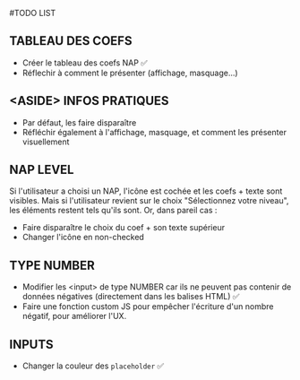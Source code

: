 #TODO LIST

## TABLEAU DES COEFS
- Créer le tableau des coefs NAP ✅
- Réflechir à comment le présenter (affichage, masquage...)

## \<ASIDE\> INFOS PRATIQUES
- Par défaut, les faire disparaître
- Réfléchir également à l'affichage, masquage, et comment les présenter visuellement

## NAP LEVEL
Si l'utilisateur a choisi un NAP, l'icône est cochée et les coefs + texte sont visibles. Mais si l'utilisateur revient sur le choix "Sélectionnez votre niveau", les éléments restent tels qu'ils sont. Or, dans pareil cas :
- Faire disparaître le choix du coef + son texte supérieur
- Changer l'icône en non-checked

## TYPE NUMBER
- Modifier les \<input> de type NUMBER car ils ne peuvent pas contenir de données négatives (directement dans les balises HTML) ✅
- Faire une fonction custom JS pour empêcher l'écriture d'un nombre négatif, pour améliorer l'UX.

## INPUTS
- Changer la couleur des `placeholder` ✅
